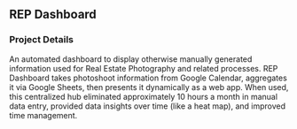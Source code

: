 <section>
    <h2>REP Dashboard</h2>
    <h3>Project Details</h3>
    <p>
        An automated dashboard to display otherwise manually generated information used for Real Estate Photography and related processes. REP Dashboard takes photoshoot information from Google Calendar, aggregates it via Google Sheets, then presents it dynamically as a web app. When used, this centralized hub eliminated approximately 10 hours a month in manual data entry, provided data insights over time (like a heat map), and improved time management. 
        <br/>
    </p>
</section>